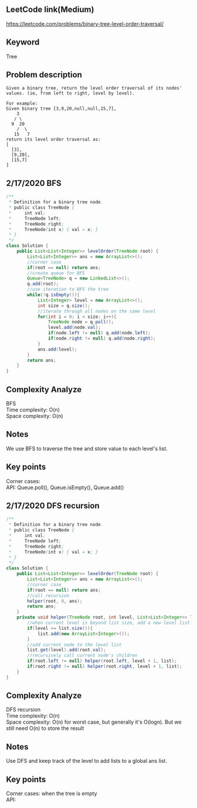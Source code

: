 ## LeetCode link(Medium)
https://leetcode.com/problems/binary-tree-level-order-traversal/

## Keyword
Tree

## Problem description
```
Given a binary tree, return the level order traversal of its nodes' values. (ie, from left to right, level by level).

For example:
Given binary tree [3,9,20,null,null,15,7],
    3
   / \
  9  20
    /  \
   15   7
return its level order traversal as:
[
  [3],
  [9,20],
  [15,7]
]
```
## 2/17/2020 BFS

```java
/**
 * Definition for a binary tree node.
 * public class TreeNode {
 *     int val;
 *     TreeNode left;
 *     TreeNode right;
 *     TreeNode(int x) { val = x; }
 * }
 */
class Solution {
    public List<List<Integer>> levelOrder(TreeNode root) {
        List<List<Integer>> ans = new ArrayList<>();
        //corner case
        if(root == null) return ans;
        //create queue for BFS
        Queue<TreeNode> q = new LinkedList<>();
        q.add(root);
        //use iteration to BFS the tree
        while(!q.isEmpty()){
            List<Integer> level = new ArrayList<>();
            int size = q.size();
            //iterate through all nodes on the same level
            for(int i = 0; i < size; i++){
                TreeNode node = q.poll();
                level.add(node.val);
                if(node.left != null) q.add(node.left);
                if(node.right != null) q.add(node.right);
            }
            ans.add(level);
        }
        return ans;
    }
}
```

## Complexity Analyze
BFS\
Time complexity: O(n) \
Space complexity: O(n)

## Notes
We use BFS to traverse the tree and store value to each level's list.

## Key points
Corner cases: \
API: Queue.poll(), Queue.isEmpty(), Queue.add()

## 2/17/2020 DFS recursion

```java
/**
 * Definition for a binary tree node.
 * public class TreeNode {
 *     int val;
 *     TreeNode left;
 *     TreeNode right;
 *     TreeNode(int x) { val = x; }
 * }
 */
class Solution {
    public List<List<Integer>> levelOrder(TreeNode root) {
        List<List<Integer>> ans = new ArrayList<>();
        //corner case
        if(root == null) return ans;
        //call recursion
        helper(root, 0, ans);
        return ans;
    }
    private void helper(TreeNode root, int level, List<List<Integer>> list){
        //when current level is beyond list size, add a new level list to the list
        if(level >= list.size()){
            list.add(new ArrayList<Integer>());
        }
        //add current node to the level list
        list.get(level).add(root.val);
        //recursively call current node's children
        if(root.left != null) helper(root.left, level + 1, list);
        if(root.right != null) helper(root.right, level + 1, list);
    }
}
```

## Complexity Analyze
DFS recursion\
Time complexity: O(n)\
Space complexity: O(n) for worst case, but generally it's O(logn). But we still need O(n) to store the result

## Notes
Use DFS and keep track of the level to add lists to a global ans list.

## Key points
Corner cases: when the tree is empty\
API: